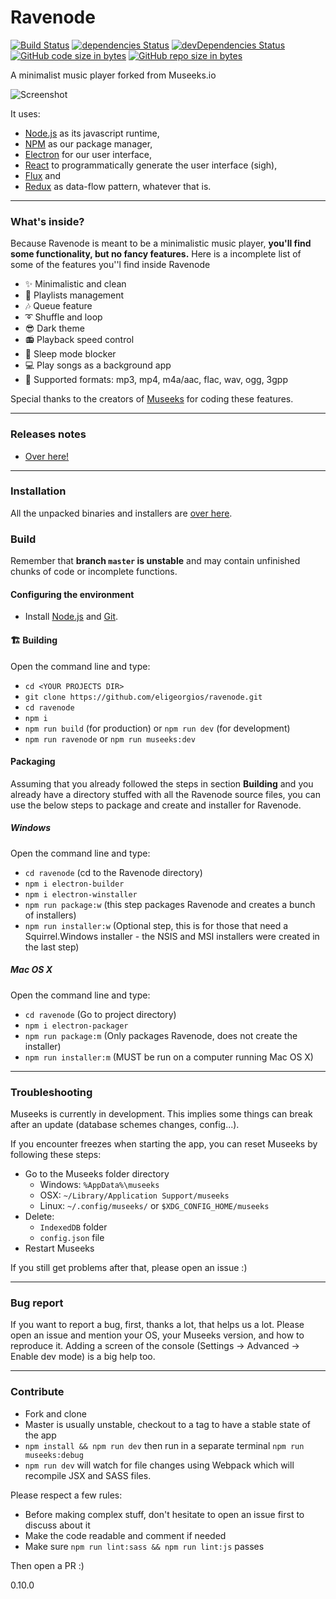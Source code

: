 ﻿# Ravenode

[![Build Status](https://travis-ci.org/eligeorgios/Ravenode.svg?branch=master)](https://travis-ci.org/eligeorgios/Ravenode)
[![dependencies Status](https://david-dm.org/eligeorgios/ravenode/status.svg)](https://david-dm.org/eligeorgios/ravenode)
[![devDependencies Status](https://david-dm.org/eligeorgios/ravenode/dev-status.svg)](https://david-dm.org/eligeorgios/ravenode?type=dev)
[![GitHub code size in bytes](https://img.shields.io/github/languages/code-size/badges/shields.svg)](https://github.com/eligeorgios/Ravenode/)
[![GitHub repo size in bytes](https://img.shields.io/github/repo-size/badges/shields.svg)](https://github.com/eligeorgios/Ravenode/)

A minimalist music player forked from Museeks.io

![Screenshot](https://github.com/eligeorgios/Ravenode/blob/master/docs/images/About.png)

It uses:
* [Node.js](https://nodejs.org/en/) as its javascript runtime,
* [NPM](https://npmjs.com) as our package manager,
* [Electron](https://github.com/atom/electron/) for our user interface,
* [React](https://facebook.github.io/react/) to programmatically generate the user interface (sigh),
* [Flux](https://facebook.github.io/flux/) and  
* [Redux](http://redux.js.org/) as data-flow pattern, whatever that is.

---

### What's inside?

Because Ravenode is meant to be a minimalistic music player, **you'll find some functionality, but no fancy features.** Here is a incomplete list of some of the features you''l find inside Ravenode

- ✨ Minimalistic and clean
- 🌟 Playlists management
- 🎶 Queue feature
- ➰ Shuffle and loop
- 😎 Dark theme
- 📻 Playback speed control
- 🛌 Sleep mode blocker
- 💻 Play songs as a background app
- 🎹 Supported formats: mp3, mp4, m4a/aac, flac, wav, ogg, 3gpp

Special thanks to the creators of [Museeks](https://museeks.io/) for coding these features.

---

### Releases notes

- [Over here!](https://github.com/eligeorgios/ravenode/releases)

---

### Installation

 All the unpacked binaries and installers are [over here](https://github.com/eligeorgios/ravenode/releases).

### Build

Remember that __branch `master` is unstable__ and may contain unfinished chunks of code or incomplete functions.

#### Configuring the environment

- Install [Node.js](https://nodejs.org/en/) and [Git](https://git-scm.com).

#### 🏗 Building 

Open the command line and type:
- `cd <YOUR PROJECTS DIR>`
- `git clone https://github.com/eligeorgios/ravenode.git`
- `cd ravenode`
- `npm i`
- `npm run build` (for production) or `npm run dev` (for development)
- `npm run ravenode` or `npm run museeks:dev`

#### Packaging

Assuming that you already followed the steps in section __Building__ and you already have a directory stuffed with all the Ravenode source files, you can use the below steps to package and create and installer for Ravenode.

##### Windows

Open the command line and type:
- `cd ravenode` (cd to the Ravenode directory)
- `npm i electron-builder`
- `npm i electron-winstaller`
- `npm run package:w` (this step packages Ravenode and creates a bunch of installers)
- `npm run installer:w` (Optional step, this is for those that need a Squirrel.Windows installer - the NSIS and MSI installers were created in the last step)

##### Mac OS X
Open the command line and type:
- `cd ravenode` (Go to project directory)
- `npm i electron-packager`
- `npm run package:m` (Only packages Ravenode, does not create the installer)
- `npm run installer:m` (MUST be run on a computer running Mac OS X)

---

### Troubleshooting

Museeks is currently in development. This implies some things can break after an update (database schemes changes, config...).

If you encounter freezes when starting the app, you can reset Museeks by following these steps:

- Go to the Museeks folder directory
    - Windows: `%AppData%\museeks`
    - OSX: `~/Library/Application Support/museeks`
    - Linux: `~/.config/museeks/` or `$XDG_CONFIG_HOME/museeks`
- Delete:
    - `IndexedDB` folder
    - `config.json` file
- Restart Museeks

If you still get problems after that, please open an issue :)

---

### Bug report

If you want to report a bug, first, thanks a lot, that helps us a lot. Please open an issue and mention your OS, your Museeks version, and how to reproduce it. Adding a screen of the console (Settings -> Advanced -> Enable dev mode) is a big help too.

---

### Contribute

- Fork and clone
- Master is usually unstable, checkout to a tag to have a stable state of the app
- `npm install && npm run dev` then run in a separate terminal `npm run museeks:debug`
- `npm run dev` will watch for file changes using Webpack which will recompile JSX and SASS files.

Please respect a few rules:

- Before making complex stuff, don't hesitate to open an issue first to discuss about it
- Make the code readable and comment if needed
- Make sure `npm run lint:sass && npm run lint:js` passes

Then open a PR :)

0.10.0
